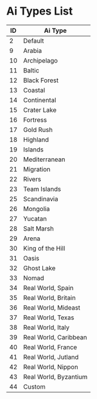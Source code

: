 # Ai Types List

| ID| Ai Type                |
|---|------------------------|
| 2 | Default                |
| 9 | Arabia                 |
| 10| Archipelago            |
| 11| Baltic                 |
| 12| Black Forest           |
| 13| Coastal                |
| 14| Continental            |
| 15| Crater Lake            |
| 16| Fortress               |
| 17| Gold Rush              |
| 18| Highland               |
| 19| Islands                |
| 20| Mediterranean          |
| 21| Migration              |
| 22| Rivers                 |
| 23| Team Islands           |
| 25| Scandinavia            |
| 26| Mongolia               |
| 27| Yucatan                |
| 28| Salt Marsh             |
| 29| Arena                  |
| 30| King of the Hill       |
| 31| Oasis                  |
| 32| Ghost Lake             |
| 33| Nomad                  |
| 34| Real World, Spain      |
| 35| Real World, Britain    |
| 36| Real World, Mideast    |
| 37| Real World, Texas      |
| 38| Real World, Italy      |
| 39| Real World, Caribbean  |
| 40| Real World, France     |
| 41| Real World, Jutland    |
| 42| Real World, Nippon     |
| 43| Real World, Byzantium  |
| 44| Custom                 |
